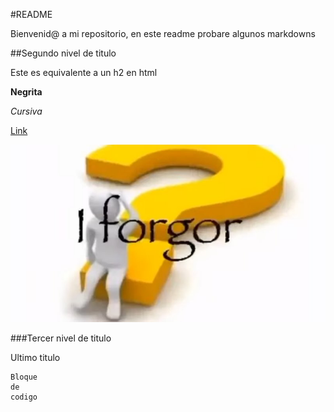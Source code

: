 #README

Bienvenid@ a mi repositorio, en este readme probare algunos markdowns

##Segundo nivel de titulo

Este es equivalente a un h2 en html

**Negrita**

_Cursiva_

[Link](https://www.google.com)

![imagen de ejemplo](./img/imagen.jpg)

###Tercer nivel de titulo

Ultimo titulo
```
Bloque 
de 
codigo
```
